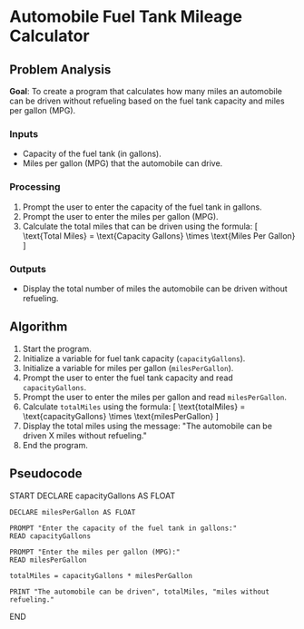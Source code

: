 # Automobile Fuel Tank Mileage Calculator

## Problem Analysis
**Goal**: To create a program that calculates how many miles an automobile can be driven without refueling based on the fuel tank capacity and miles per gallon (MPG).

### Inputs
- Capacity of the fuel tank (in gallons).
- Miles per gallon (MPG) that the automobile can drive.

### Processing
1. Prompt the user to enter the capacity of the fuel tank in gallons.
2. Prompt the user to enter the miles per gallon (MPG).
3. Calculate the total miles that can be driven using the formula:
   \[
   \text{Total Miles} = \text{Capacity Gallons} \times \text{Miles Per Gallon}
   \]

### Outputs
- Display the total number of miles the automobile can be driven without refueling.

## Algorithm
1. Start the program.
2. Initialize a variable for fuel tank capacity (`capacityGallons`).
3. Initialize a variable for miles per gallon (`milesPerGallon`).
4. Prompt the user to enter the fuel tank capacity and read `capacityGallons`.
5. Prompt the user to enter the miles per gallon and read `milesPerGallon`.
6. Calculate `totalMiles` using the formula: 
   \[
   \text{totalMiles} = \text{capacityGallons} \times \text{milesPerGallon}
   \]
7. Display the total miles using the message: "The automobile can be driven X miles without refueling."
8. End the program.

## Pseudocode
START
    DECLARE capacityGallons AS FLOAT

    
    DECLARE milesPerGallon AS FLOAT

    PROMPT "Enter the capacity of the fuel tank in gallons:"
    READ capacityGallons

    PROMPT "Enter the miles per gallon (MPG):"
    READ milesPerGallon

    totalMiles = capacityGallons * milesPerGallon

    PRINT "The automobile can be driven", totalMiles, "miles without refueling."

END
